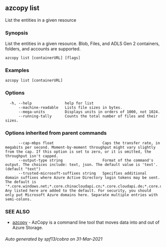 ## azcopy list

List the entities in a given resource

### Synopsis

List the entities in a given resource. Blob, Files, and ADLS Gen 2 containers, folders, and accounts are supported.

```
azcopy list [containerURL] [flags]
```

### Examples

```
azcopy list [containerURL]
```

### Options

```
  -h, --help               help for list
      --machine-readable   Lists file sizes in bytes.
      --mega-units         Displays units in orders of 1000, not 1024.
      --running-tally      Counts the total number of files and their sizes.
```

### Options inherited from parent commands

```
      --cap-mbps float                      Caps the transfer rate, in megabits per second. Moment-by-moment throughput might vary slightly from the cap. If this option is set to zero, or it is omitted, the throughput isn't capped.
      --output-type string                  Format of the command's output. The choices include: text, json. The default value is 'text'. (default "text")
      --trusted-microsoft-suffixes string   Specifies additional domain suffixes where Azure Active Directory login tokens may be sent.  The default is '*.core.windows.net;*.core.chinacloudapi.cn;*.core.cloudapi.de;*.core.usgovcloudapi.net'. Any listed here are added to the default. For security, you should only put Microsoft Azure domains here. Separate multiple entries with semi-colons.
```

### SEE ALSO

* [azcopy](azcopy.md)	 - AzCopy is a command line tool that moves data into and out of Azure Storage.

###### Auto generated by spf13/cobra on 31-Mar-2021
